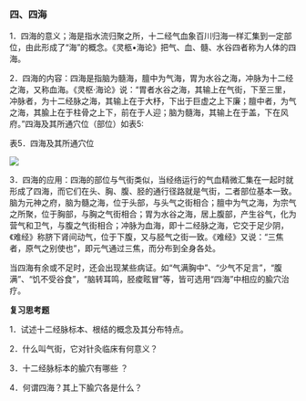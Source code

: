 ### 四、四海

1．四海的意义；海是指水流归聚之所，十二经气血象百川归海一样汇集到一定部位，由此形成了“海”的概念。《灵柩•海论》把气、血、髓、水谷四者称为人体的四海。

2．四海的内容：四海是指脑为髓海，膻中为气海，胃为水谷之海，冲脉为十二经之海，又称血海。《灵枢·海论》说：“胃者水谷之海，其输上在气街，下至三里，冲脉者，为十二经脉之海，其输上在于大杼，下出于巨虚之上下廉；膻中者，为气之海，其腧上在于柱骨之上下，前在于人迎；脑为髓海，其输上在于盖，下在风府。”四海及其所通穴位（部位）如表5:

表5．四海及其所通穴位

![](img/表5.jpg)

3．四海的应用：四海的部位与气街类似，当经络运行的气血精微汇集在一起时就形成了四海，而它们在头、胸、腹、胫的通行径路就是气街，二者部位基本一致。脑为元神之府，脑为髓之海，位于头部，与头气之街相合；膻中为气之海，为宗气之所聚，位于胸部，与胸之气街相合；胃为水谷之海，居上腹部，产生谷气，化为营气和卫气，与腹之气街相合；冲脉为血海，即十二经脉之海，它交于足少阴，《难经》称脐下肾间动气，位于下腹，又与胫气之街一致。《难经》又说：“三焦者，原气之别使也”，即元气通过三焦，而分布到全身各处。

当四海有余或不足时，还会出现某些病证。如“气满胸中”、“少气不足言”，“腹满”、“饥不受谷食”，“脑转耳鸣，胫痠眩冒”等，皆可选用“四海”中相应的腧穴治疗。

**复习思考题**

1．试述十二经脉标本、根结的概念及其分布特点。

2．什么叫气街，它对针灸临床有何意义？ 

3．十二经脉标本的腧穴有哪些 ？

4．何谓四海？其上下腧穴各是什么？


